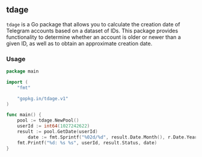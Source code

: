 ## tdage

`tdage` is a Go package that allows you to calculate the creation date of Telegram accounts based on a dataset of IDs. This package provides functionality to determine whether an account is older or newer than a given ID, as well as to obtain an approximate creation date.

### Usage

```go
package main

import (
	"fmt"

	"gopkg.in/tdage.v1"
)

func main() {
	pool := tdage.NewPool()
	userId := int64(1027242622)
	result := pool.GetDate(userId)
    	date := fmt.Sprintf("%02d/%d", result.Date.Month(), r.Date.Year())
	fmt.Printf("%d: %s %s", userId, result.Status, date)
}
```
